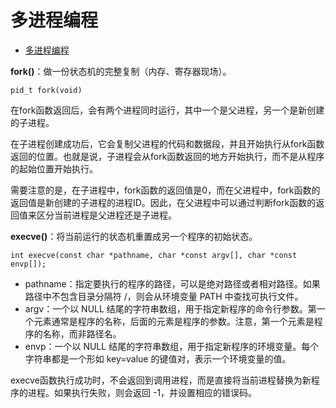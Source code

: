 # 多进程编程

- [多进程编程](#多进程编程)

**fork()**：做一份状态机的完整复制（内存、寄存器现场）。

`pid_t fork(void)`

在fork函数返回后，会有两个进程同时运行，其中一个是父进程，另一个是新创建的子进程。

在子进程创建成功后，它会复制父进程的代码和数据段，并且开始执行从fork函数返回的位置。也就是说，子进程会从fork函数返回的地方开始执行，而不是从程序的起始位置开始执行。

需要注意的是，在子进程中，fork函数的返回值是0，而在父进程中，fork函数的返回值是新创建的子进程的进程ID。因此，在父进程中可以通过判断fork函数的返回值来区分当前进程是父进程还是子进程。

**execve()**：将当前运行的状态机重置成另一个程序的初始状态。

`int execve(const char *pathname, char *const argv[], char *const envp[]);`

- pathname：指定要执行的程序的路径，可以是绝对路径或者相对路径。如果路径中不包含目录分隔符 /，则会从环境变量 PATH 中查找可执行文件。
- argv：一个以 NULL 结尾的字符串数组，用于指定新程序的命令行参数。第一个元素通常是程序的名称，后面的元素是程序的参数。注意，第一个元素是程序的名称，而非路径名。
- envp：一个以 NULL 结尾的字符串数组，用于指定新程序的环境变量。每个字符串都是一个形如 key=value 的键值对，表示一个环境变量的值。

execve函数执行成功时，不会返回到调用进程，而是直接将当前进程替换为新程序的进程。如果执行失败，则会返回 -1，并设置相应的错误码。
